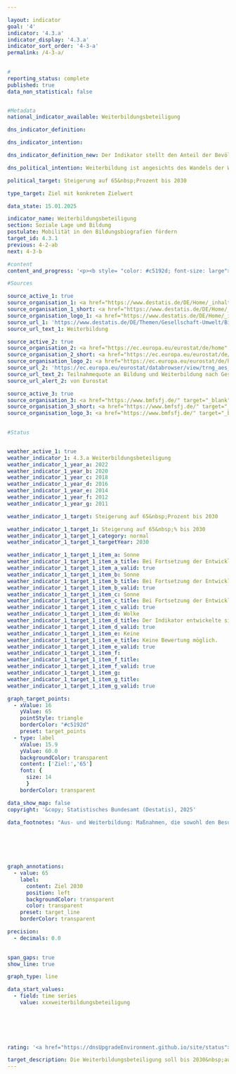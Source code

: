 ```yaml
---

layout: indicator        
goal: '4'        
indicator: '4.3.a'        
indicator_display: '4.3.a'        
indicator_sort_order: '4-3-a'        
permalink: /4-3-a/        
        

#
reporting_status: complete        
published: true        
data_non_statistical: false        


#Metadata        
national_indicator_available: Weiterbildungsbeteiligung        

dns_indicator_definition:         

dns_indicator_intention:         

dns_indicator_definition_new: Der Indikator stellt den Anteil der Bevölkerung im Alter von 25&nbsp;bis 64&nbsp;Jahren (in Prozent) dar, der in den letzten 12&nbsp;Monaten vor der Erhebung an formalen oder non-formalen Aus- oder Weiterbildungsmaßnahmen teilgenommen hat. Formale Bildung und Ausbildung ist definiert als Bildung, die durch das System von Schulen, Hochschulen, Universitäten und anderen formalen Bildungseinrichtungen angeboten wird. Zur non-formalen Bildung und Ausbildung zählen alle organisierten und nachhaltigen Lernaktivitäten, die nicht zur formalen Bildung gehören.        

dns_political_intention: Weiterbildung ist angesichts des Wandels der Wirtschaft, des Arbeitsmarktes und der Gesellschaft wichtig. Die Bundesregierung hat sich mit der Nationalen Weiterbildungsstrategie bereits im Jahr 2022&nbsp;das Ziel gesetzt, mehr Beschäftigte und Unternehmen für Weiterbildung und Qualifizierung zu gewinnen.        

political_target: Steigerung auf 65&nbsp;Prozent bis 2030        

type_target: Ziel mit konkretem Zielwert        

data_state: 15.01.2025        

indicator_name: Weiterbildungsbeteiligung        
section: Soziale Lage und Bildung        
postulate: Mobilität in den Bildungsbiografien fördern        
target_id: 4.3.1        
previous: 4-2-ab        
next: 4-3-b        

#content         
content_and_progress: '<p><b style= "color: #c5192d; font-size: large">4.3.a Weiterbildungsbeteiligung</b><br><br>Der Indikator erfasst den Anteil der Bevölkerung im Alter von 25&nbsp;bis 64&nbsp;Jahren, der in den letzten zwölf Monaten vor seiner Erhebung an formalen oder non-formalen Aus- oder Weiterbildungsmaßnahmen teilgenommen hat. Formale Bildung umfasst Bildungsaktivitäten an Schulen, Hochschulen und Universitäten, die einem festgelegten Lehrplan folgen, mit einem im nationalen Qualifikationsrahmen anerkannten Abschluss wie Abitur, Bachelor- oder Masterabschluss enden und mindestens sechs Monate dauern. Non-formale Weiterbildung bezieht sich auf organisierte Lernaktivitäten außerhalb des formalen Bildungssystems, wie berufliche Schulungen, Workshops oder Online-Kurse, die spezifische Kompetenzen oder Wissen vermitteln und zu keinem formalen Abschluss führen.<br><br>Die Daten des Indikators stammen aus dem Adult Education Survey (AES), einer europaweit koordinierten Erhebung, die das Weiterbildungsverhalten der erwachsenen Bevölkerung abbildet. Sie erfasst, inwieweit Erwachsene an formalen oder non-formalen Bildungsmaßnahmen teilnehmen, welche Art von Weiterbildungsaktivitäten sie verfolgen und welche Gründe sie für oder gegen die Teilnahme an Weiterbildung haben. Die Erhebung ist für alle Mitgliedsstaaten der Europäischen Union (<abbr title="Europäische Union" tabindex="0">EU</abbr>) verpflichtend und wird alle sechs Jahre durchgeführt. In den Zwischenjahren erfolgen in Deutschland nationale Erhebungen, die ab 2025&nbsp;im Dreijahresrhythmus durchgeführt werden (zuvor alle zwei Jahre).<br><br>Seit der ersten Erhebung in 2007&nbsp;stieg der Anteil der 25- bis 64-Jährigen in Weiterbildung von 45&nbsp;% kontinuierlich auf 62&nbsp;% im Jahr 2020. Die Weiterbildungsquoten von Frauen und Männern in dieser Altersgruppe sind seit 2016&nbsp;nahezu gleich. Bei der letzten Erhebung im Jahr 2022&nbsp;wurde ein leichter Rückgang auf 60&nbsp;% beobachtet, was möglicherweise mit der <abbr title="Coronavirus SARS-CoV-2" tabindex="0">COVID-19</abbr>-Pandemie und den damit verbundenen Einschränkungen, wie dem Fehlen von Präsenzveranstaltungen, zusammenhängt. Ein ähnlicher Rückgang wurde auch in anderen Erhebungen zur Weiterbildung beobachtet. Im <abbr title="Europäische Union" tabindex="0">EU</abbr>-weiten Vergleich liegt Deutschland damit deutlich über der <abbr title="Europäische Union" tabindex="0">EU</abbr>-weiten Weiterbildungsquote von 46,6&nbsp;%.<br><br>Die non-formale Aus- oder Weiterbildung machte den weitaus größeren Anteil an dem Indikatorwert aus. Im Jahr 2022&nbsp;gaben 57,8&nbsp;% der Befragten an, an solchen Maßnahmen teilgenommen zu haben, während nur 7,4&nbsp;% in formaler Ausbildung waren. Die Summe übersteigt den Indikatorwert, da 5,2&nbsp;% der Befragten neben einer formalen Ausbildung zusätzlich an non-formalen Bildungsmaßnahmen teilgenommen haben.<br><br>Bei den in Anspruch genommenen non-formalen Bildungsmaßnahmen war das Themengebiet „Wirtschaft, Verwaltung und Recht“ mit 25,4&nbsp;% am stärksten vertreten, gefolgt von „Dienstleistungen“ mit 18,9&nbsp;%, „Gesundheit und soziale Dienste“ mit 14,3&nbsp;% und „Informations- und Kommunikationstechnologien“ mit 14,0&nbsp;%.<br><br>Eine Auswertung der Befragungsergebnisse nach Altersklassen zeigt, dass mit zunehmendem Alter die Weiterbildungsbeteiligung deutlich nachlässt. Nehmen bei den 25- bis 34-Jährigen noch 70,5&nbsp;% an Weiterbildungsmaßnahmen teil, gilt dies nur noch für 61,8&nbsp;% der 35- bis 44-Jährigen, 60,1&nbsp;% der 45- bis 54-Jährigen und 51,5&nbsp;% der 55- bis 64-Jährigen.<br><br>Der Indikator nimmt keinerlei Wertung der Weiterbildungsmaßnahmen vor. So werden etwa Masterstudiengänge genauso berücksichtigt, wie einmalige, kurze Workshops, die aus rein privatem Interesse wahrgenommen werden. Dadurch liefert der Indikator einen guten Gesamteindruck vom quantitativen Ausmaß der Aus- und Weiterbildung, erlaubt jedoch keine Rückschlüsse auf die zeitlichen und qualitativen Ausprägungen der in Anspruch genommenen Maßnahmen.<br><br>Trotz des Rückgangs zeigt die durchschnittliche Entwicklung der letzten Jahre einen positiven Trend, sodass der politisch festgelegte Zielwert von 65&nbsp;% Weiterbildungsbeteiligung möglicherweise bereits im Jahr 2027&nbsp;erreicht werden könnte, sofern die durchschnittliche Entwicklung der letzten Jahre weiterhin anhält.</p>'                

#Sources        

source_active_1: true
source_organisation_1: <a href="https://www.destatis.de/DE/Home/_inhalt.html" target="_blank">Statistisches Bundesamt</a>
source_organisation_1_short: <a href="https://www.destatis.de/DE/Home/_inhalt.html" target="_blank">Statistisches Bundesamt</a>
source_organisation_logo_1: <a href="https://www.destatis.de/DE/Home/_inhalt.html" target="_blank"><img src="https://dnsTestEnvironment.github.io/dns-indicators/public/OrgImgDe/destatis.png" alt="Statistisches Bundesamt" title=" Klicken Sie hier um zur Homepage der Organisation Statistisches Bundesamt zu gelangen." style="height:60px; width:148px; border:transparent"/></a>
source_url_1: 'https://www.destatis.de/DE/Themen/Gesellschaft-Umwelt/Bildung-Forschung-Kultur/Weiterbildung/_inhalt.html'
source_url_text_1: Weiterbildung

source_active_2: true
source_organisation_2: <a href="https://ec.europa.eu/eurostat/de/home" target="_blank" onclick="return confirm_alert('von Eurostat', 'De')">Eurostat</a>
source_organisation_2_short: <a href="https://ec.europa.eu/eurostat/de/home" target="_blank" onclick="return confirm_alert('von Eurostat', 'De')">Eurostat</a>
source_organisation_logo_2: <a href="https://ec.europa.eu/eurostat/de/home" target="_blank" onclick="return confirm_alert('von Eurostat', 'De')"><img src="https://dnsTestEnvironment.github.io/dns-indicators/public/OrgImgDe/eurostat.png" alt="Eurostat" title=" Klicken Sie hier um zur Homepage der Organisation Eurostat zu gelangen." style="height:60px; width:148px; border:transparent"/></a>
source_url_2: 'https://ec.europa.eu/eurostat/databrowser/view/trng_aes_100/default/table?lang=de&category=educ.educ_part.trng.trng_aes_12m.trng_aes_12m0'
source_url_text_2: Teilnahmequote an Bildung und Weiterbildung nach Geschlecht - <abbr title="European Statistical Office (Statistisches Amt der Europäischen Union)" tabindex="0">Eurostat</abbr>-Tabelle [trng_aes_100]
source_url_alert_2: von Eurostat

source_active_3: true
source_organisation_3: <a href="https://www.bmfsfj.de/" target="_blank" onclick="return confirm_alert('des Bundesministeriums für Bildung, Familie, Senioren, Frauen und Jugend', 'De')">Bundesministerium für Bildung, Familie, Senioren, Frauen und Jugend</a>
source_organisation_3_short: <a href="https://www.bmfsfj.de/" target="_blank" onclick="return confirm_alert('des Bundesministeriums für Bildung, Familie, Senioren, Frauen und Jugend', 'De')">Bundesministerium für Bildung, Familie, Senioren, Frauen und Jugend</a>
source_organisation_logo_3: <a href="https://www.bmfsfj.de/" target="_blank" onclick="return confirm_alert('des Bundesministeriums für Bildung, Familie, Senioren, Frauen und Jugend', 'De')"><img src="https://dnsTestEnvironment.github.io/dns-indicators/public/OrgImgDe/bmbfsfj.png" alt="Bundesministerium für Bildung, Familie, Senioren, Frauen und Jugend" title=" Klicken Sie hier um zur Homepage der Organisation Bundesministerium für Bildung, Familie, Senioren, Frauen und Jugend zu gelangen." style="height:60px; width:148px; border:transparent"/></a>
        

#Status        


weather_active_1: true
weather_indicator_1: 4.3.a Weiterbildungsbeteiligung
weather_indicator_1_year_a: 2022
weather_indicator_1_year_b: 2020
weather_indicator_1_year_c: 2018
weather_indicator_1_year_d: 2016
weather_indicator_1_year_e: 2014
weather_indicator_1_year_f: 2012
weather_indicator_1_year_g: 2011

weather_indicator_1_target: Steigerung auf 65&nbsp;Prozent bis 2030

weather_indicator_1_target_1: Steigerung auf 65&nbsp;% bis 2030
weather_indicator_1_target_1_category: normal
weather_indicator_1_target_1_targetYear: 2030

weather_indicator_1_target_1_item_a: Sonne
weather_indicator_1_target_1_item_a_title: Bei Fortsetzung der Entwicklung aus 2022 wäre der Zielwert erreicht oder um weniger als 5&nbsp;% der Differenz zwischen Zielwert und dem Wert aus 2022 verfehlt worden.
weather_indicator_1_target_1_item_a_valid: true
weather_indicator_1_target_1_item_b: Sonne
weather_indicator_1_target_1_item_b_title: Bei Fortsetzung der Entwicklung aus 2020 wäre der Zielwert erreicht oder um weniger als 5&nbsp;% der Differenz zwischen Zielwert und dem Wert aus 2020 verfehlt worden.
weather_indicator_1_target_1_item_b_valid: true
weather_indicator_1_target_1_item_c: Sonne
weather_indicator_1_target_1_item_c_title: Bei Fortsetzung der Entwicklung aus 2018 wäre der Zielwert erreicht oder um weniger als 5&nbsp;% der Differenz zwischen Zielwert und dem Wert aus 2018 verfehlt worden.
weather_indicator_1_target_1_item_c_valid: true
weather_indicator_1_target_1_item_d: Wolke
weather_indicator_1_target_1_item_d_title: Der Indikator entwickelte sich in 2016 zwar in die gewünschte Richtung auf das Ziel zu, bei Fortsetzung der Entwicklung wäre das Ziel im Zieljahr aber um mehr als 20 % der Differenz zwischen Zielwert und dem Wert aus 2016 verfehlt worden.
weather_indicator_1_target_1_item_d_valid: true
weather_indicator_1_target_1_item_e: Keine
weather_indicator_1_target_1_item_e_title: Keine Bewertung möglich.
weather_indicator_1_target_1_item_e_valid: true
weather_indicator_1_target_1_item_f: 
weather_indicator_1_target_1_item_f_title: 
weather_indicator_1_target_1_item_f_valid: true
weather_indicator_1_target_1_item_g: 
weather_indicator_1_target_1_item_g_title: 
weather_indicator_1_target_1_item_g_valid: true        

graph_target_points:
  - xValue: 16
    yValue: 65
    pointStyle: triangle
    borderColor: "#c5192d"
    preset: target_points
  - type: label
    xValue: 15.9
    yValue: 60.0
    backgroundColor: transparent
    content: ['Ziel:','65']
    font: {
      size: 14
      }
    borderColor: transparent        

data_show_map: false        
copyright: '&copy; Statistisches Bundesamt (Destatis), 2025'        

data_footnotes: "Aus- und Weiterbildung: Maßnahmen, die sowohl den Besuch von allgemeinbildenden und beruflichen Schulen sowie von Hochschulen als auch die Teilnahme an Lehrveranstaltungen der allgemeinen oder beruflichen Weiterbildung in Form von Kursen, Seminaren, Tagungen oder Privatunterricht umfassen.<br>• Die Daten 2007, 2011, 2016&nbsp;und 2022&nbsp;basieren auf den Ergebnissen des AES.<br>• AES: Adult Education Survey (Europäische Erhebung über Lernaktivitäten im Erwachsenenalter).<br>• Die Daten 2010, 2012, 2014, 2018&nbsp;und 2020&nbsp;basieren auf einer Sonderauswertung und sind nicht öffentlich zugänglich."        

        

        


graph_annotations:
  - value: 65
    label:
      content: Ziel 2030
      position: left
      backgroundColor: transparent
      color: transparent
    preset: target_line
    borderColor: transparent        

precision: 
  - decimals: 0.0
            

span_gaps: true        
show_line: true        

graph_type: line                

data_start_values: 
  - field: time series
    value: xxxweiterbildungsbeteiligung        

        

        

                                        
rating: '<a href="https://dnsUpgradeEnvironment.github.io/site/status"><img src="https://sdg-indikatoren.de/public/Wettersymbole/Sonne.png" title="Bei Fortsetzung der Entwicklung aus 2022 wäre der Zielwert erreicht oder um weniger als 5&nbsp;% der Differenz zwischen Zielwert und dem Wert aus 2022 verfehlt worden." alt="Wettersymbol Sonne"/></a>'        

target_description: Die Weiterbildungsbeteiligung soll bis 2030&nbsp;auf mindestens 65&nbsp;Prozent steigen.<br><br>Ausgehend von der Zielformulierung weist die durchschnittliche Entwicklung der letzten sechs Jahre (trotz geringer Verschlechterung im Jahr 2022) eine Steigerung auf, bei deren Beibehaltung das politisch festgelegte Ziel bereits 2027&nbsp;erreicht werden würde. Der Indikator 4.3.a wird für das Jahr 2022&nbsp;mit "Sonne" bewertet.        
---
```


